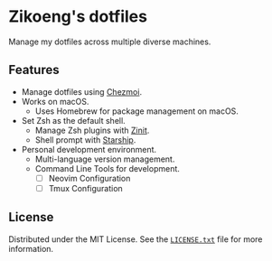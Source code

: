 # Zikoeng's dotfiles

Manage my dotfiles across multiple diverse machines.

## Features

- Manage dotfiles using [Chezmoi](https://chezmoi.io/).
- Works on macOS.
  + Uses Homebrew for package management on macOS.
- Set Zsh as the default shell.
  + Manage Zsh plugins with [Zinit](https://github.com/zdharma-continuum/zinit).
  + Shell prompt with [Starship](https://starship.rs/).
- Personal development environment.
  + Multi-language version management.
  + Command Line Tools for development.
    * [ ] Neovim Configuration
    * [ ] Tmux Configuration

## License

Distributed under the MIT License. See the [`LICENSE.txt`](LICENSE.txt) file for more information.

